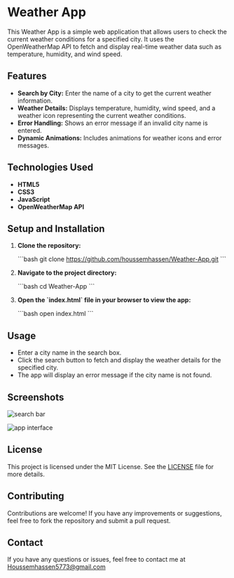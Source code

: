 # Weather App

This Weather App is a simple web application that allows users to check the current weather conditions for a specified city. It uses the OpenWeatherMap API to fetch and display real-time weather data such as temperature, humidity, and wind speed.

## Features

- **Search by City:** Enter the name of a city to get the current weather information.
- **Weather Details:** Displays temperature, humidity, wind speed, and a weather icon representing the current weather conditions.
- **Error Handling:** Shows an error message if an invalid city name is entered.
- **Dynamic Animations:** Includes animations for weather icons and error messages.

## Technologies Used

- **HTML5**
- **CSS3**
- **JavaScript**
- **OpenWeatherMap API**

## Setup and Installation

1. **Clone the repository:**

   \`\`\`bash
   git clone https://github.com/houssemhassen/Weather-App.git
   \`\`\`

2. **Navigate to the project directory:**

   \`\`\`bash
   cd Weather-App
   \`\`\`

3. **Open the \`index.html\` file in your browser to view the app:**

   \`\`\`bash
   open index.html
   \`\`\`

## Usage

- Enter a city name in the search box.
- Click the search button to fetch and display the weather details for the specified city.
- The app will display an error message if the city name is not found.

## Screenshots
![search bar](https://github.com/user-attachments/assets/ec1b5ef4-b1d9-4903-b131-bafacfe794e4)

![app interface](https://github.com/user-attachments/assets/19ad72d7-fe0f-49ef-aa0e-139deb21a42d)
## License

This project is licensed under the MIT License. See the [LICENSE](LICENSE) file for more details.

## Contributing

Contributions are welcome! If you have any improvements or suggestions, feel free to fork the repository and submit a pull request.

## Contact

If you have any questions or issues, feel free to contact me at Houssemhassen5773@gmail.com

